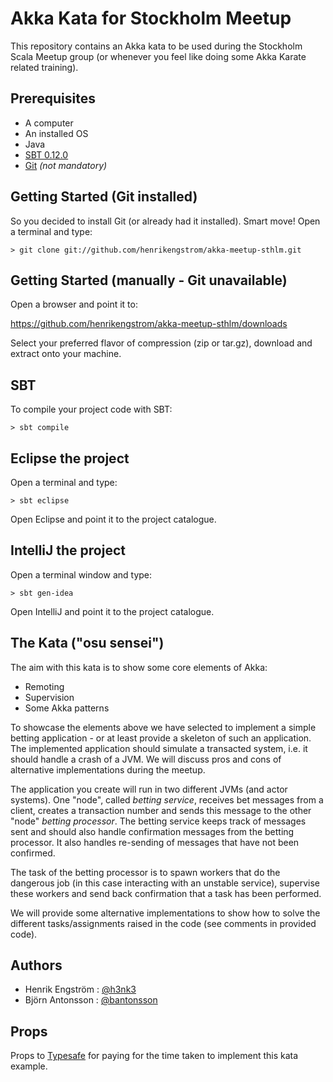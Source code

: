 # Akka Kata for Stockholm Meetup 

This repository contains an Akka kata to be used during the Stockholm Scala Meetup group (or whenever you feel like doing some Akka Karate related training).

## Prerequisites

* A computer
* An installed OS
* Java
* [SBT 0.12.0](http://www.scala-sbt.org/download.html)
* [Git](http://git-scm.com/downloads) _(not mandatory)_

## Getting Started (Git installed)

So you decided to install Git (or already had it installed). Smart move!
Open a terminal and type:

```
> git clone git://github.com/henrikengstrom/akka-meetup-sthlm.git
```

## Getting Started (manually - Git unavailable)

Open a browser and point it to:

https://github.com/henrikengstrom/akka-meetup-sthlm/downloads

Select your preferred flavor of compression (zip or tar.gz), download and extract onto your machine.

## SBT

To compile your project code with SBT:

```
> sbt compile
```

## Eclipse the project

Open a terminal and type:

```
> sbt eclipse
```

Open Eclipse and point it to the project catalogue.

## IntelliJ the project

Open a terminal window and type:

```
> sbt gen-idea
```

Open IntelliJ and point it to the project catalogue.

## The Kata ("osu sensei")

The aim with this kata is to show some core elements of Akka:
* Remoting
* Supervision
* Some Akka patterns

To showcase the elements above we have selected to implement a simple betting application - or at least provide a skeleton of such an application.
The implemented application should simulate a transacted system, i.e. it should handle a crash of a JVM.
We will discuss pros and cons of alternative implementations during the meetup.

The application you create will run in two different JVMs (and actor systems). One "node", called _betting service_, receives bet messages from a client,
creates a transaction number and sends this message to the other "node" _betting processor_. The betting service keeps track of messages sent and should also
handle confirmation messages from the betting processor. It also handles re-sending of messages that have not been confirmed. 

The task of the betting processor is to spawn workers that do the dangerous job (in this case interacting with an unstable service), 
supervise these workers and send back confirmation that a task has been performed. 

We will provide some alternative implementations to show how to solve the different tasks/assignments raised in the code (see comments in provided code).

## Authors

* Henrik Engström : [@h3nk3](http://twitter.com/h3nk3)
* Björn Antonsson : [@bantonsson](http://twitter.com/bantonsson)

## Props

Props to [Typesafe](http://www.typesafe.com) for paying for the time taken to implement this kata example.